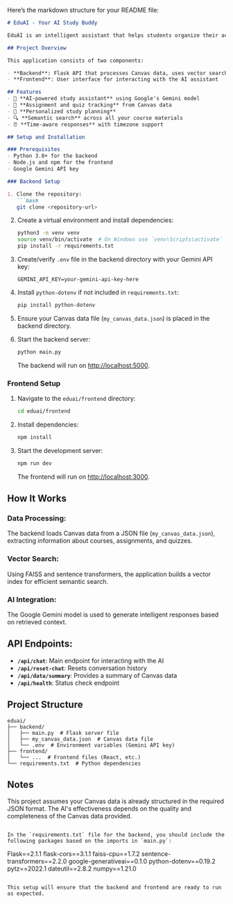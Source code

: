Here’s the markdown structure for your README file:

```markdown
# EduAI - Your AI Study Buddy

EduAI is an intelligent assistant that helps students organize their academic life by providing personalized study plans, tracking assignments, and answering questions about courses based on Canvas LMS data.

## Project Overview

This application consists of two components:

- **Backend**: Flask API that processes Canvas data, uses vector search, and integrates with Google's Gemini AI
- **Frontend**: User interface for interacting with the AI assistant

## Features
- 🤖 **AI-powered study assistant** using Google's Gemini model
- 📝 **Assignment and quiz tracking** from Canvas data
- 📅 **Personalized study planning**
- 🔍 **Semantic search** across all your course materials
- ⏰ **Time-aware responses** with timezone support

## Setup and Installation

### Prerequisites
- Python 3.8+ for the backend
- Node.js and npm for the frontend
- Google Gemini API key

### Backend Setup

1. Clone the repository:
   ```bash
   git clone <repository-url>
   ```

2. Create a virtual environment and install dependencies:
   ```bash
   python3 -m venv venv
   source venv/bin/activate  # On Windows use `venv\Scripts\activate`
   pip install -r requirements.txt
   ```

3. Create/verify `.env` file in the backend directory with your Gemini API key:
   ```
   GEMINI_API_KEY=your-gemini-api-key-here
   ```

4. Install `python-dotenv` if not included in `requirements.txt`:
   ```bash
   pip install python-dotenv
   ```

5. Ensure your Canvas data file (`my_canvas_data.json`) is placed in the backend directory.

6. Start the backend server:
   ```bash
   python main.py
   ```

   The backend will run on [http://localhost:5000](http://localhost:5000).

### Frontend Setup

1. Navigate to the `eduai/frontend` directory:
   ```bash
   cd eduai/frontend
   ```

2. Install dependencies:
   ```bash
   npm install
   ```

3. Start the development server:
   ```bash
   npm run dev
   ```

   The frontend will run on [http://localhost:3000](http://localhost:3000).

## How It Works

### Data Processing:
The backend loads Canvas data from a JSON file (`my_canvas_data.json`), extracting information about courses, assignments, and quizzes.

### Vector Search:
Using FAISS and sentence transformers, the application builds a vector index for efficient semantic search.

### AI Integration:
The Google Gemini model is used to generate intelligent responses based on retrieved context.

## API Endpoints:
- **`/api/chat`**: Main endpoint for interacting with the AI
- **`/api/reset-chat`**: Resets conversation history
- **`/api/data/summary`**: Provides a summary of Canvas data
- **`/api/health`**: Status check endpoint

## Project Structure

```
eduai/
├── backend/
│   ├── main.py  # Flask server file
│   ├── my_canvas_data.json  # Canvas data file
│   └── .env  # Environment variables (Gemini API key)
├── frontend/
│   └── ...  # Frontend files (React, etc.)
└── requirements.txt  # Python dependencies
```

## Notes
This project assumes your Canvas data is already structured in the required JSON format. The AI's effectiveness depends on the quality and completeness of the Canvas data provided.
```

In the `requirements.txt` file for the backend, you should include the following packages based on the imports in `main.py`:

```
Flask==2.1.1
flask-cors==3.1.1
faiss-cpu==1.7.2
sentence-transformers==2.2.0
google-generativeai==0.1.0
python-dotenv==0.19.2
pytz==2022.1
dateutil==2.8.2
numpy==1.21.0
```

This setup will ensure that the backend and frontend are ready to run as expected.